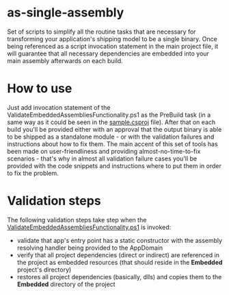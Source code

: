 # as-single-assembly
Set of scripts to simplify all the routine tasks that are necessary for transforming your application's shipping model to be a single binary. Once being referenced as a script invocation statement in the main project file, it will guarantee that all necessary dependencies are embedded into your main assembly afterwards on each build.

# How to use
Just add invocation statement of the ValidateEmbeddedAssembliesFunctionality.ps1 as the PreBuild task (in a same way as it could be seen in the [sample.csproj](sample.csproj) file). After that on each build you'll be provided either with an approval that the output binary is able to be shipped as a standalone module - or with the validation failures and instructions about how to fix them. The main accent of this set of tools has been made on user-friendliness and providing almost-no-time-to-fix scenarios - that's why in almost all validation failure cases you'll be provided with the code snippets and instructions where to put them in order to fix the problem.

# Validation steps
The following validation steps take step when the [ValidateEmbeddedAssembliesFunctionality.ps1](ValidateEmbeddedAssembliesFunctionality.ps1) is invoked:

* validate that app's entry point has a static constructor with the assembly resolving handler being provided to the AppDomain
* verify that all project dependencies (direct or indirect) are referenced in the project as embedded resources (that should reside in the **Embedded** project's directory)
* restores all project dependencies (basically, dlls) and copies them to the **Embedded** directory of the project
